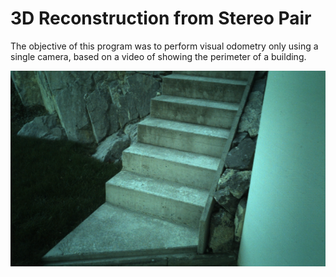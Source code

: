 # 3D Reconstruction from Stereo Pair


The objective of this program was to perform visual odometry only using a single camera, based on a video of showing the perimeter of a building.


![first_frame](first_10_images/1540479358.061281.png)

